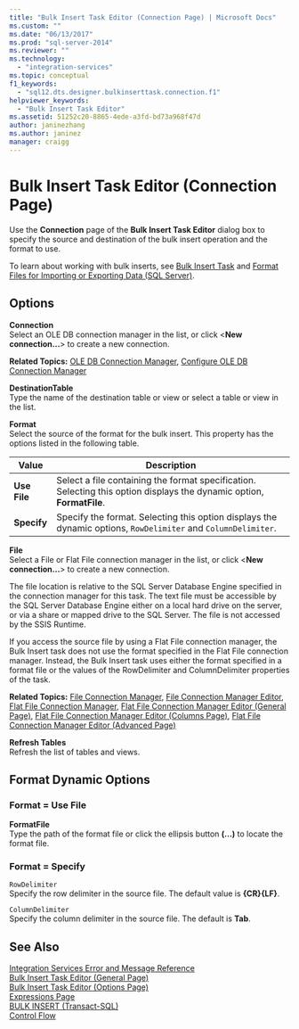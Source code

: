 ```yaml
---
title: "Bulk Insert Task Editor (Connection Page) | Microsoft Docs"
ms.custom: ""
ms.date: "06/13/2017"
ms.prod: "sql-server-2014"
ms.reviewer: ""
ms.technology: 
  - "integration-services"
ms.topic: conceptual
f1_keywords: 
  - "sql12.dts.designer.bulkinserttask.connection.f1"
helpviewer_keywords: 
  - "Bulk Insert Task Editor"
ms.assetid: 51252c20-8865-4ede-a3fd-bd73a968f47d
author: janinezhang
ms.author: janinez
manager: craigg
---
```

# Bulk Insert Task Editor (Connection Page)
  Use the **Connection** page of the **Bulk Insert Task Editor** dialog box to specify the source and destination of the bulk insert operation and the format to use.  
  
 To learn about working with bulk inserts, see [Bulk Insert Task](control-flow/bulk-insert-task.md) and [Format Files for Importing or Exporting Data &#40;SQL Server&#41;](../relational-databases/import-export/format-files-for-importing-or-exporting-data-sql-server.md).  
  
## Options  
 **Connection**  
 Select an OLE DB connection manager in the list, or click \<**New connection...**> to create a new connection.  
  
 **Related Topics:** [OLE DB Connection Manager](connection-manager/ole-db-connection-manager.md), [Configure OLE DB Connection Manager](../../2014/integration-services/configure-ole-db-connection-manager.md)  
  
 **DestinationTable**  
 Type the name of the destination table or view or select a table or view in the list.  
  
 **Format**  
 Select the source of the format for the bulk insert. This property has the options listed in the following table.  
  
|Value|Description|  
|-----------|-----------------|  
|**Use File**|Select a file containing the format specification. Selecting this option displays the dynamic option, **FormatFile**.|  
|**Specify**|Specify the format. Selecting this option displays the dynamic options, `RowDelimiter` and `ColumnDelimiter`.|  
  
 **File**  
 Select a File or Flat File connection manager in the list, or click \<**New connection...**> to create a new connection.  
  
 The file location is relative to the SQL Server Database Engine specified in the connection manager for this task. The text file must be accessible by the SQL Server Database Engine either on a local hard drive on the server, or via a share or mapped drive to the SQL Server. The file is not accessed by the SSIS Runtime.  
  
 If you access the source file by using a Flat File connection manager, the Bulk Insert task does not use the format specified in the Flat File connection manager. Instead, the Bulk Insert task uses either the format specified in a format file or the values of the RowDelimiter and ColumnDelimiter properties of the task.  
  
 **Related Topics:** [File Connection Manager](connection-manager/file-connection-manager.md), [File Connection Manager Editor](../../2014/integration-services/file-connection-manager-editor.md), [Flat File Connection Manager](connection-manager/flat-file-connection-manager.md), [Flat File Connection Manager Editor &#40;General Page&#41;](general-page-of-integration-services-designers-options.md), [Flat File Connection Manager Editor &#40;Columns Page&#41;](../../2014/integration-services/flat-file-connection-manager-editor-columns-page.md), [Flat File Connection Manager Editor &#40;Advanced Page&#41;](../../2014/integration-services/flat-file-connection-manager-editor-advanced-page.md)  
  
 **Refresh Tables**  
 Refresh the list of tables and views.  
  
## Format Dynamic Options  
  
### Format = Use File  
 **FormatFile**  
 Type the path of the format file or click the ellipsis button **(...)** to locate the format file.  
  
### Format = Specify  
 `RowDelimiter`  
 Specify the row delimiter in the source file. The default value is **{CR}{LF}**.  
  
 `ColumnDelimiter`  
 Specify the column delimiter in the source file. The default is **Tab**.  
  
## See Also  
 [Integration Services Error and Message Reference](../../2014/integration-services/integration-services-error-and-message-reference.md)   
 [Bulk Insert Task Editor &#40;General Page&#41;](../../2014/integration-services/bulk-insert-task-editor-general-page.md)   
 [Bulk Insert Task Editor &#40;Options Page&#41;](../../2014/integration-services/bulk-insert-task-editor-options-page.md)   
 [Expressions Page](expressions/expressions-page.md)   
 [BULK INSERT &#40;Transact-SQL&#41;](/sql/t-sql/statements/bulk-insert-transact-sql)   
 [Control Flow](control-flow/control-flow.md)  
  
  
